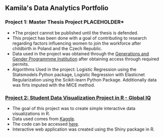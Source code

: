 ## Kamila's Data Analytics Portfolio

### Project 1: Master Thesis Project PLACEHOLDER*
- *The project cannot be published until the thesis is defended.
- This project has been done with a goal of contributing to research regarding factors influencing women to join the workforce after childbirth in Poland and the Czech Republic.
- Data used in the project was obtained through the [Generations and Gender Programmme Institution](https://www.ggp-i.org/generations-and-gender-survey/) after obtaining access through required permits.
- Algorithms Used in the project: Logistic Regression using the Statsmodels Python package, Logistic Regression with Elasticnet Regularization using the Scikit-learn Python Package. Additionally data was firts imputed with the MICE method.

### [Project 2: Student Data Visualization Project in R - Global IQ](https://kamila109507.shinyapps.io/kamila-projekt/)
- The goal of this project was to create simple interactive data visualizations in R.
- Data used comes from [Kaggle](https://www.kaggle.com/datasets/mlippo/average-global-iq-per-country-with-other-stats).
- The code can be accessed [here](https://github.com/Kamila-AK/Kamila_Portfolio/blob/cf58d9ce24d68797624dbffcb0dc13d72b78afa3/Project%202%20Code).
- Interactive web application was created using the Shiny package in R.
